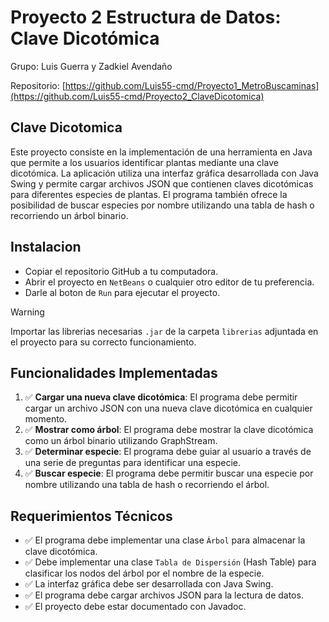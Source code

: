 # Proyecto 2 Estructura de Datos: Clave Dicotómica
Grupo: Luis Guerra y Zadkiel Avendaño

Repositorio: [https://github.com/Luis55-cmd/Proyecto1_MetroBuscaminas](https://github.com/Luis55-cmd/Proyecto2_ClaveDicotomica)

## Clave Dicotomica
Este proyecto consiste en la implementación de una herramienta en Java que permite a los usuarios identificar plantas mediante una clave dicotómica. La aplicación utiliza una interfaz gráfica desarrollada con Java Swing y permite cargar archivos JSON que contienen claves dicotómicas para diferentes especies de plantas. El programa también ofrece la posibilidad de buscar especies por nombre utilizando una tabla de hash o recorriendo un árbol binario.

## Instalacion
- Copiar el repositorio GitHub a tu computadora.
- Abrir el proyecto en `NetBeans` o cualquier otro editor de tu preferencia.
- Darle al boton de `Run` para ejecutar el proyecto.
> [!WARNING]
> Importar las librerias necesarias `.jar` de la carpeta `librerias` adjuntada en el proyecto para su correcto funcionamiento.

## Funcionalidades Implementadas
1. ✅ **Cargar una nueva clave dicotómica**: El programa debe permitir cargar un archivo JSON con una nueva clave dicotómica en cualquier momento.
2. ✅ **Mostrar como árbol**: El programa debe mostrar la clave dicotómica como un árbol binario utilizando GraphStream.
3. ✅ **Determinar especie**: El programa debe guiar al usuario a través de una serie de preguntas para identificar una especie.
4. ✅ **Buscar especie**: El programa debe permitir buscar una especie por nombre utilizando una tabla de hash o recorriendo el árbol.

## Requerimientos Técnicos
- ✅ El programa debe implementar una clase `Árbol` para almacenar la clave dicotómica.
- ✅ Debe implementar una clase `Tabla de Dispersión` (Hash Table) para clasificar los nodos del árbol por el nombre de la especie.
- ✅ La interfaz gráfica debe ser desarrollada con Java Swing.
- ✅ El programa debe cargar archivos JSON para la lectura de datos.
- ✅ El proyecto debe estar documentado con Javadoc.
